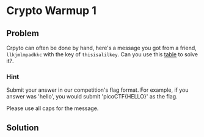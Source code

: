 # Crypto Warmup 1

## Problem

Crpyto can often be done by hand, here's a message you got from a friend, `llkjmlmpadkkc` with the key of `thisisalilkey`. Can you use this [table](https://2018shell.picoctf.com/static/7e80900bd1afae76845553d895e271e1/table.txt) to solve it?.

### Hint

Submit your answer in our competition's flag format. For example, if you answer was 'hello', you would submit 'picoCTF{HELLO}' as the flag.

Please use all caps for the message.

## Solution